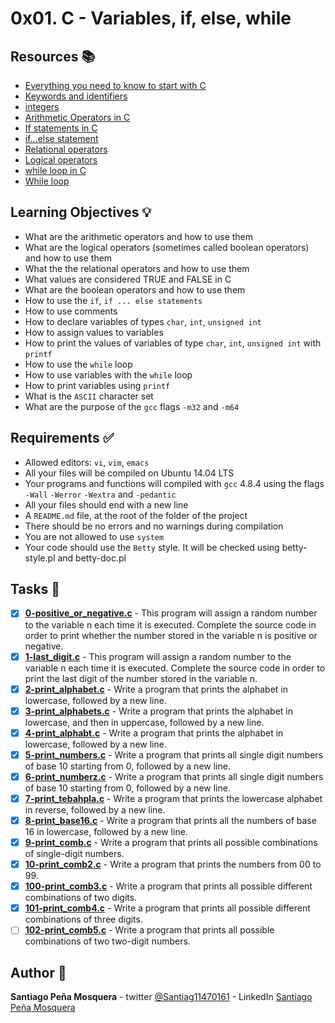 # 0x01. C - Variables, if, else, while
## Resources :books:

* [Everything you need to know to start with C](https://intranet.hbtn.io/rltoken/lbqOMfcseEq0Y-7al_j1Ag)
* [Keywords and identifiers](https://intranet.hbtn.io/rltoken/ckqC9BrBcMmv-DLmBauaWQ)
* [integers](https://intranet.hbtn.io/rltoken/Oau_6LT7-3IIt5ew_3Ac6g)
* [Arithmetic Operators in C](https://intranet.hbtn.io/rltoken/r4hrHzg2X9JjnKj8sP_SAw)
* [If statements in C](https://intranet.hbtn.io/rltoken/W93uajwXtW3WOxOaeBtF-A)
* [if…else statement](https://intranet.hbtn.io/rltoken/PMD6eKdkj2RmIpagtABihw)
* [Relational operators](https://intranet.hbtn.io/rltoken/dCy4644-X_WJMYxRZwCfFQ)
* [Logical operators](https://intranet.hbtn.io/rltoken/gJzJXQoEdEN1Oxcutp_76Q)
* [while loop in C](https://intranet.hbtn.io/rltoken/Qhq1p5UcR72-VXFJ_iAqWQ)
* [While loop](https://intranet.hbtn.io/rltoken/RY9a1EDxRKNNHhxbJ6Pn_g)

## Learning Objectives :bulb:
* What are the arithmetic operators and how to use them
* What are the logical operators (sometimes called boolean operators) and how to use them
* What the the relational operators and how to use them
* What values are considered TRUE and FALSE in C
* What are the boolean operators and how to use them
* How to use the `if`, `if ... else statements`
* How to use comments
* How to declare variables of types `char`, `int`, `unsigned int`
* How to assign values to variables
* How to print the values of variables of type `char`, `int`, `unsigned int` with `printf`
* How to use the `while` loop
* How to use variables with the `while` loop
* How to print variables using `printf`
* What is the `ASCII` character set
* What are the purpose of the `gcc` flags `-m32` and `-m64`

## Requirements :white_check_mark:
* Allowed editors: `vi`, `vim`, `emacs`
* All your files will be compiled on Ubuntu 14.04 LTS
* Your programs and functions will compiled with `gcc` 4.8.4 using the flags `-Wall` `-Werror` `-Wextra` and `-pedantic`
* All your files should end with a new line
* A `README.md` file, at the root of the folder of the project
* There should be no errors and no warnings during compilation
* You are not allowed to use `system`
* Your code should use the `Betty` style. It will be checked using betty-style.pl and betty-doc.pl

## Tasks :page_with_curl:

- [x] **[0-positive_or_negative.c](./0-positive_or_negative.c)** - This program will assign a random number to the variable n each time it is executed. Complete the source code in order to print whether the number stored in the variable n is positive or negative.
- [x] **[1-last_digit.c](./1-last_digit.c)** - This program will assign a random number to the variable n each time it is executed. Complete the source code in order to print the last digit of the number stored in the variable n.
- [x] **[2-print_alphabet.c](./2-print_alphabet.c)** - Write a program that prints the alphabet in lowercase, followed by a new line.
- [x] **[3-print_alphabets.c](./3-print_alphabets.c)** - Write a program that prints the alphabet in lowercase, and then in uppercase, followed by a new line.
- [x] **[4-print_alphabt.c](./4-print_alphabt.c)** - Write a program that prints the alphabet in lowercase, followed by a new line.
- [x] **[5-print_numbers.c](./5-print_numbers.c)** - Write a program that prints all single digit numbers of base 10 starting from 0, followed by a new line.
- [x] **[6-print_numberz.c](./6-print_numberz.c)** - Write a program that prints all single digit numbers of base 10 starting from 0, followed by a new line.
- [x] **[7-print_tebahpla.c](./7-print_tebahpla.c)** - Write a program that prints the lowercase alphabet in reverse, followed by a new line.
- [x] **[8-print_base16.c](./8-print_base16.c)** - Write a program that prints all the numbers of base 16 in lowercase, followed by a new line.
- [x] **[9-print_comb.c](./9-print_comb.c)** - Write a program that prints all possible combinations of single-digit numbers.
- [x] **[10-print_comb2.c](./10-print_comb2.c)** - Write a program that prints the numbers from 00 to 99.
- [x] **[100-print_comb3.c](./100-print_comb3.c)** - Write a program that prints all possible different combinations of two digits.
- [x] **[101-print_comb4.c](./101-print_comb4.c)** - Write a program that prints all possible different combinations of three digits.
- [ ] **[102-print_comb5.c](./102-print_comb5.c)** - Write a program that prints all possible combinations of two two-digit numbers.

## Author :pencil:
**Santiago Peña Mosquera** - twitter [@Santiag11470161](https://twitter.com/Santiag11470161) - LinkedIn [Santiago Peña Mosquera](https://www.linkedin.com/in/santiago-pe%C3%B1a-mosquera-abaa20196/)
